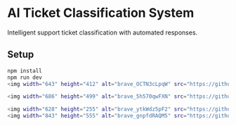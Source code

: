 # AI Ticket Classification System

Intelligent support ticket classification with automated responses.

## Setup
```bash
npm install
npm run dev
<img width="643" height="412" alt="brave_OCTN3cLpqW" src="https://github.com/user-attachments/assets/2a8fe055-ac20-440a-83a7-3a2b1f22f485" />

<img width="686" height="499" alt="brave_5h570qwFXN" src="https://github.com/user-attachments/assets/a3e70a99-2c77-4909-95cf-cae4233cbef6" />

<img width="628" height="255" alt="brave_ytkWdz5pF2" src="https://github.com/user-attachments/assets/bbd1061e-494b-498d-9757-94a135bf7815" />
<img width="843" height="555" alt="brave_gnpfdRAQM5" src="https://github.com/user-attachments/assets/4c1ec24d-f8b0-4632-8013-086b11aec630" />
